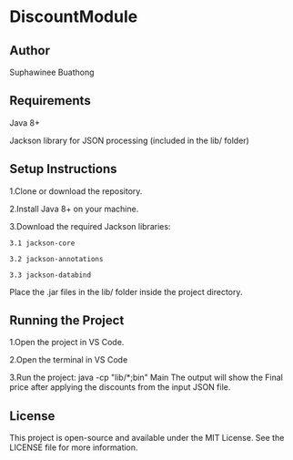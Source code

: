 # DiscountModule

## Author
Suphawinee Buathong

## Requirements
Java 8+

Jackson library for JSON processing (included in the lib/ folder)

## Setup Instructions
1.Clone or download the repository.

2.Install Java 8+ on your machine.

3.Download the required Jackson libraries:

    3.1 jackson-core

    3.2 jackson-annotations

    3.3 jackson-databind

Place the .jar files in the lib/ folder inside the project directory.

## Running the Project
1.Open the project in VS Code.

2.Open the terminal in VS Code

3.Run the project: java -cp "lib/*;bin" Main
The output will show the Final price after applying the discounts from the input JSON file.


## License
This project is open-source and available under the MIT License. See the LICENSE file for more information.

